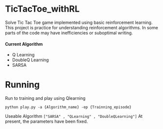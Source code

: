# TicTacToe_withRL
Solve Tic Tac Toe game implemented using basic reinforcement learning. This project is practice for understanding reinforcement algorithms. In some parts of the code may have inefficiencies or suboptimal writing.
#### Current Algorithm 
 - Q Learning
 - DoubleQ Learning
 - SARSA

# Running
Run to training and play using Qlearning 
```
python play.py -a {Algorithm_name} -ep {Trainning_episode}
```
Useable Algorithm ```["SARSA" , "QLearning" , "DoubleQLearning"]```
At present, the parameters have been fixed.

